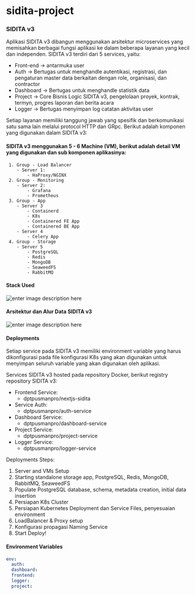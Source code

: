 # sidita-project

### SIDITA v3
Aplikasi SIDITA v3 dibangun menggunakan arsitektur microservices yang memisahkan berbagai fungsi aplikasi ke dalam beberapa layanan yang kecil dan independen. SIDITA v3 terdiri dari 5 services, yaitu:
- Front-end → antarmuka user
- Auth → Bertugas untuk menghandle autentikasi, registrasi, dan pengaturan master data berkaitan dengan role, organisasi, dan contractor
- Dashboard → Bertugas untuk menghandle statistik data
- Project → Core Bisnis Logic SIDITA v3, pengelolaan proyek, kontrak, termyn, progres laporan dan berita acara
- Logger → Bertugas menyimpan log catatan aktivitas user

Setiap layanan memiliki tanggung jawab yang spesifik dan berkomunikasi satu sama lain melalui protocol HTTP dan GRpc. Berikut adalah komponen yang digunakan dalam SIDITA v3:

#### SIDITA v3 menggunakan 5 - 6 Machine (VM), berikut adalah detail VM yang digunakan dan sub komponen aplikasinya:
	 1. Group - Load Balancer
		- Server 1:
			- HaProxy/NGINX
	 2. Group - Monitoring
		- Server 2:
			- Grafana
			- Prometheus
	 3. Group - App
		- Server 3
			- Containerd
			- K8s
			- Containered FE App
			- Containered BE App
		- Server 4
			- Celery App
	 4. Group - Storage	
		- Server 5
			- PostgreSQL
			- Redis
			- MongoDB
			- SeaweedFS
			- RabbitMQ

#### Stack Used
![enter image description here](https://i.ibb.co.com/qsSFFG3/Screenshot-2024-07-17-at-10-33-29.png)

#### Arsitektur dan Alur Data SIDITA v3
![enter image description here](https://i.ibb.co.com/Q8FSmgr/Architecture-Document.jpg)

#### Deployments
Setiap service pada SIDITA v3 memiliki environment variable yang harus dikonfigurasi pada file konfigurasi K8s yang akan digunakan untuk menyimpan seluruh variable yang akan digunakan oleh aplikasi.

Services SIDITA v3 hosted pada repository Docker, berikut registry repository SIDITA v3:
- Frontend Service:
    - dptpusmanpro/nextjs-sidita
 - Service Auth:
   	- dptpusmanpro/auth-service
 - Dashboard Service:
   	- dptpusmanpro/dashboard-service
 - Project Service:
   	- dptpusmanpro/project-service
  - Logger Service:
    - dptpusmanpro/logger-service

Deployments Steps:
1. Server and VMs Setup
2. Starting standalone storage app, PostgreSQL, Redis, MongoDB, RabbitMQ, SeaweedFS
3. Populate PostgreSQL database, schema, metadata creation, initial data insertion
4. Persiapan K8s Cluster
5. Persiapan Kubernetes Deployment dan Service Files, penyesuaian environment
6. LoadBalancer & Proxy setup
7. Konfigurasi propagasi Naming Service
8. Start Deploy!

#### Environment Variables
```yaml
env:
  auth:
  dashboard:
  frontend:
  logger:
  project:
```